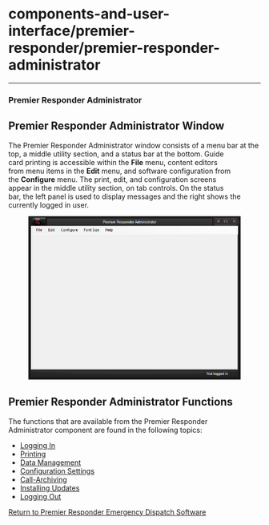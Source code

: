 # components-and-user-interface/premier-responder/premier-responder-administrator

***

### **Premier Responder Administrator**

## Premier Responder Administrator Window

The Premier Responder Administrator window consists of a menu bar at the
\
top, a middle utility section, and a status bar at the bottom.  Guide
\
card  printing is accessible within the **File** menu, content editors
\
from menu items in the **Edit** menu, and software configuration from
\
the **Configure** menu.  The print, edit, and configuration screens
\
appear in the middle utility section, on tab controls.  On the status
\
bar, the left panel is used to display messages and the right shows the
\
currently logged in user.&#x20;

<figure><img src="../../.gitbook/assets/Administrator_files/image001.png" alt=""><figcaption></figcaption></figure>

## Premier Responder Administrator Functions

The functions that are available from the Premier Responder
\
Administrator component are found in the following topics:

* [Logging In](<../../Logging In.md>)
* [Printing](../../Printing.md)
* [Data Management](../../Data%20Management.md)
* [Configuration Settings](<../../Configuration Settings.md>)
* [Call-Archiving](<../../Archiving Calls.md>)
* [Installing Updates](<../../Installing Updates.md>)
* [Logging Out](<../../Logging Out.md>)

[Return to Premier Responder Emergency Dispatch
Software](broken-reference)
